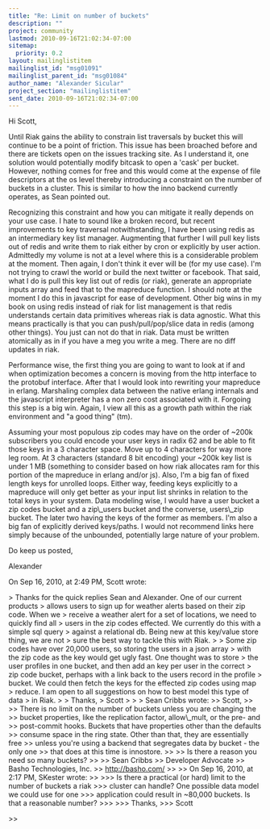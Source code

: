 ```yaml
---
title: "Re: Limit on number of buckets"
description: ""
project: community
lastmod: 2010-09-16T21:02:34-07:00
sitemap:
  priority: 0.2
layout: mailinglistitem
mailinglist_id: "msg01091"
mailinglist_parent_id: "msg01084"
author_name: "Alexander Sicular"
project_section: "mailinglistitem"
sent_date: 2010-09-16T21:02:34-07:00
---
```



Hi Scott,

Until Riak gains the ability to constrain list traversals by bucket this will 
continue to be a point of friction. This issue has been broached before and 
there are tickets open on the issues tracking site. As I understand it, one 
solution would potentially modify bitcask to open a 'cask' per bucket. However, 
nothing comes for free and this would come at the expense of file descriptors 
at the os level thereby introducing a constraint on the number of buckets in a 
cluster. This is similar to how the inno backend currently operates, as Sean 
pointed out.

Recognizing this constraint and how you can mitigate it really depends on your 
use case. I hate to sound like a broken record, but recent improvements to key 
traversal notwithstanding, I have been using redis as an intermediary key list 
manager. Augmenting that further I will pull key lists out of redis and write 
them to riak either by cron or explicitly by user action. Admittedly my volume 
is not at a level where this is a considerable problem at the moment. Then 
again, I don't think it ever will be (for my use case). I'm not trying to crawl 
the world or build the next twitter or facebook. That said, what I do is pull 
this key list out of redis (or riak), generate an appropriate inputs array and 
feed that to the mapreduce function. I should note at the moment I do this in 
javascript for ease of development. Other big wins in my book on using redis 
instead of riak for list management is that redis understands certain data 
primitives whereas riak is data agnostic. What this means practically is that 
you can push/pull/pop/slice data in redis (among other things). You just can 
not do that in riak. Data must be written atomically as in if you have a meg 
you write a meg. There are no diff updates in riak. 

Performance wise, the first thing you are going to want to look at if and when 
optimization becomes a concern is moving from the http interface to the 
protobuf interface. After that I would look into rewriting your mapreduce in 
erlang. Marshaling complex data between the native erlang internals and the 
javascript interpreter has a non zero cost associated with it. Forgoing this 
step is a big win. Again, I view all this as a growth path within the riak 
environment and "a good thing" (tm). 

Assuming your most populous zip codes may have on the order of ~200k 
subscribers you could encode your user keys in radix 62 and be able to fit 
those keys in a 3 character space. Move up to 4 characters for way more leg 
room. At 3 characters (standard 8 bit encoding) your ~200k key list is under 1 
MB (something to consider based on how riak allocates ram for this portion of 
the mapreduce in erlang and/or js). Also, I'm a big fan of fixed length keys 
for unrolled loops. Either way, feeding keys explicitly to a mapreduce will 
only get better as your input list shrinks in relation to the total keys in 
your system. Data modeling wise, I would have a user bucket a zip codes bucket 
and a zip\\_users bucket and the converse, users\\_zip bucket. The later two having 
the keys of the former as members. I'm also a big fan of explicitly derived 
keys/paths. I would not recommend links here simply because of the unbounded, 
potentially large nature of your problem.

Do keep us posted,

Alexander


On Sep 16, 2010, at 2:49 PM, Scott wrote:

&gt; Thanks for the quick replies Sean and Alexander. One of our current products 
&gt; allows users to sign up for weather alerts based on their zip code. When we 
&gt; receive a weather alert for a set of locations, we need to quickly find all 
&gt; users in the zip codes effected. We currently do this with a simple sql query 
&gt; against a relational db. Being new at this key/value store thing, we are not 
&gt; sure the best way to tackle this with Riak.
&gt; 
&gt; Some zip codes have over 20,000 users, so storing the users in a json array 
&gt; with the zip code as the key would get ugly fast. One thought was to store 
&gt; the user profiles in one bucket, and then add an key per user in the correct 
&gt; zip code bucket, perhaps with a link back to the users record in the profile 
&gt; bucket. We could then fetch the keys for the effected zip codes using map 
&gt; reduce. I am open to all suggestions on how to best model this type of data 
&gt; in Riak.
&gt; 
&gt; Thanks,
&gt; Scott
&gt; 
&gt; 
&gt; Sean Cribbs wrote:
&gt;&gt; Scott,
&gt;&gt; 
&gt;&gt; There is no limit on the number of buckets unless you are changing the 
&gt;&gt; bucket properties, like the replication factor, allow\\_mult, or the pre- and 
&gt;&gt; post-commit hooks. Buckets that have properties other than the defaults 
&gt;&gt; consume space in the ring state. Other than that, they are essentially free 
&gt;&gt; unless you're using a backend that segregates data by bucket - the only one 
&gt;&gt; that does at this time is innostore.
&gt;&gt; 
&gt;&gt; Is there a reason you need so many buckets? 
&gt;&gt; 
&gt;&gt; Sean Cribbs 
&gt;&gt; Developer Advocate
&gt;&gt; Basho Technologies, Inc.
&gt;&gt; http://basho.com/
&gt;&gt; 
&gt;&gt; On Sep 16, 2010, at 2:17 PM, SKester wrote:
&gt;&gt; 
&gt;&gt;&gt; Is there a practical (or hard) limit to the number of buckets a riak 
&gt;&gt;&gt; cluster can handle? One possible data model we could use for one 
&gt;&gt;&gt; application could result in ~80,000 buckets. Is that a reasonable number?
&gt;&gt;&gt; 
&gt;&gt;&gt; Thanks,
&gt;&gt;&gt; Scott

&gt;&gt; 
